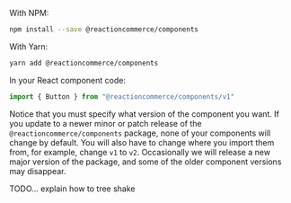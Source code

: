 With NPM:

```bash
npm install --save @reactioncommerce/components
```

With Yarn:

```bash
yarn add @reactioncommerce/components
```

In your React component code:

```js static
import { Button } from "@reactioncommerce/components/v1"
```

Notice that you must specify what version of the component you want. If you update to a newer minor or patch release of the `@reactioncommerce/components` package, none of your components will change by default. You will also have to change where you import them from, for example, change `v1` to `v2`. Occasionally we will release a new major version of the package, and some of the older component versions may disappear.

TODO... explain how to tree shake
